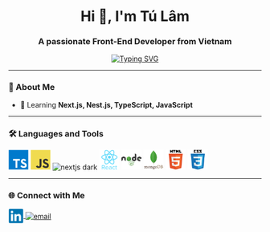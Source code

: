 <!-- Banner -->

<h1 align="center">Hi 👋, I'm Tú Lâm</h1>
<h3 align="center">A passionate Front-End Developer from Vietnam</h3>

<!-- Typing animation -->
<p align="center">
  <a href="https://git.io/typing-svg">
    <img src="https://readme-typing-svg.herokuapp.com?font=Fira+Code&weight=500&size=22&pause=1000&center=true&vCenter=true&width=500&lines=Front+End+Web+Developer;JavaScript+%7C+React+%7C+Node.js;Always+learning+new+things" alt="Typing SVG" />
  </a>
</p>

---

### 🚀 About Me  
- 🌱 Learning **Next.js, Nest.js, TypeScript, JavaScript**  

---

### 🛠 Languages and Tools
<p align="left"> 
    <img src="https://raw.githubusercontent.com/devicons/devicon/master/icons/typescript/typescript-original.svg" alt="typescript" width="40" height="40"/>
  <img src="https://raw.githubusercontent.com/devicons/devicon/master/icons/javascript/javascript-original.svg" alt="javascript" width="40" height="40"/>
  <img src="https://cdn.jsdelivr.net/gh/devicons/devicon/icons/nextjs/nextjs-line.svg#gh-dark-mode-only" alt="nextjs dark" width="40" height="40"/>
  <img src="https://raw.githubusercontent.com/devicons/devicon/master/icons/react/react-original-wordmark.svg" alt="react" width="40" height="40"/>
  <img src="https://raw.githubusercontent.com/devicons/devicon/master/icons/nodejs/nodejs-original-wordmark.svg" alt="nodejs" width="40" height="40"/>
  <img src="https://raw.githubusercontent.com/devicons/devicon/master/icons/mongodb/mongodb-original-wordmark.svg" alt="mongodb" width="40" height="40"/>
  <img src="https://raw.githubusercontent.com/devicons/devicon/master/icons/html5/html5-original-wordmark.svg" alt="html5" width="40" height="40"/>
  <img src="https://raw.githubusercontent.com/devicons/devicon/master/icons/css3/css3-original-wordmark.svg" alt="css3" width="40" height="40"/>
</p>

---

### 🌐 Connect with Me
<p align="left">
<a href="https://linkedin.com/in/your-profile](https://www.linkedin.com/in/t%C3%BA-l%C3%A2m-7a560b353/" target="blank">
  <img align="center" src="https://raw.githubusercontent.com/devicons/devicon/master/icons/linkedin/linkedin-original.svg" alt="linkedin" height="30" width="30" />
</a>
<a href="mailto:tulam1206044@gmail.com" target="blank">
  <img align="center" src="https://cdn-icons-png.flaticon.com/512/732/732200.png" alt="email" height="30" width="30" />
</a>
</p>
